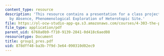 ```yaml
---
content_type: resource
description: 'This resource contains a presentation for a class project: Orientation
  by Absence, Phenomenological Exploration of Heterotopic Site.'
file: https://ol-ocw-studio-app-qa.s3.amazonaws.com/courses/4-303-the-production-of-space-art-architecture-and-urbanism-in-dialogue-fall-2006/878dff48ba3b7f9d3e64090310d02ec9_group1_pres.pdf
file_type: application/pdf
parent_uid: 6768a0b9-f710-9139-2841-0d418c6aed08
resourcetype: Document
title: group1_pres.pdf
uid: 878dff48-ba3b-7f9d-3e64-090310d02ec9
---
```

